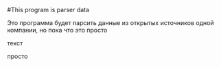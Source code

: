 #This program is parser data


  Это программа будет парсить данные из открытых источников одной компании, но пока что это просто

  текст

просто